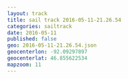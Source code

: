 ```yaml
---
layout: track
title: sail track 2016-05-11-21.26.54
categories: sailtrack
date: 2016-05-11
published: false
geo: 2016-05-11-21.26.54.json
geocenterlon: -92.09297897
geocenterlat: 46.855622534
mapzoom: 11
---
```


